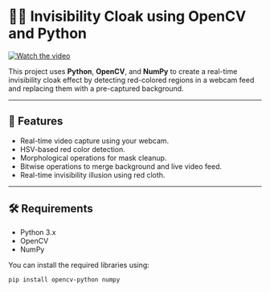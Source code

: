 # 🧙‍♂️ Invisibility Cloak using OpenCV and Python

[![Watch the video](https://img.youtube.com/vi/RCz6ZBfFdtM/hqdefault.jpg)](https://youtu.be/RCz6ZBfFdtM)

This project uses **Python**, **OpenCV**, and **NumPy** to create a real-time invisibility cloak effect by detecting red-colored regions in a webcam feed and replacing them with a pre-captured background.

---

## 📌 Features

- Real-time video capture using your webcam.
- HSV-based red color detection.
- Morphological operations for mask cleanup.
- Bitwise operations to merge background and live video feed.
- Real-time invisibility illusion using red cloth.

---

## 🛠️ Requirements

- Python 3.x
- OpenCV
- NumPy

You can install the required libraries using:

```bash
pip install opencv-python numpy
